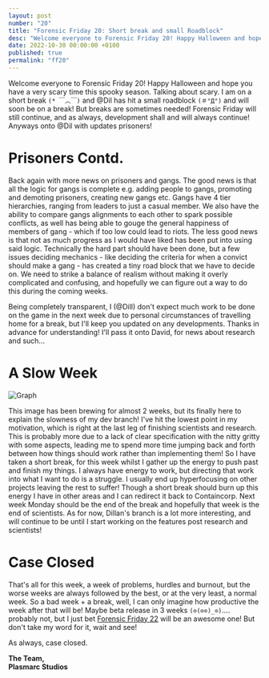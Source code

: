 ```yaml
---
layout: post
number: "20"
title: "Forensic Friday 20: Short break and small Roadblock"
desc: "Welcome everyone to Forensic Friday 20! Happy Halloween and hope you have a very scary time this spooky season. Talking about scary. I am on a short break `(* ￣︿￣)` and @Dil has hit a small roadblock `(＃°Д°)` and will soon be on a break! But breaks are sometimes needed! Forensic Friday will still continue, and as always, development shall and will always continue! Anyways onto @Dil with updates prisoners! "
date: 2022-10-30 00:00:00 +0100
published: true
permalink: "ff20"
---
```


Welcome everyone to Forensic Friday 20! Happy Halloween and hope you have a very scary time this spooky season. Talking about scary. I am on a short break `(* ￣︿￣)` and @Dil has hit a small roadblock `(＃°Д°)` and will soon be on a break! But breaks are sometimes needed! Forensic Friday will still continue, and as always, development shall and will always continue! Anyways onto @Dil with updates prisoners! 

# Prisoners Contd.

Back again with more news on prisoners and gangs. The good news is that all the logic for gangs is complete e.g. adding people to gangs, promoting and demoting prisoners, creating new gangs etc. Gangs have 4 tier hierarchies, ranging from leaders to just a casual member. We also have the ability to compare gangs alignments to each other to spark possible conflicts, as well has being able to gouge the general happiness of members of gang - which if too low could lead to riots.  The less good news is that not as much progress as I would have liked has been put into using said logic. Technically the hard part should have been done, but a few issues deciding mechanics - like deciding the criteria for when a convict should make a gang - has created a tiny road block that we have to decide on. We need to strike a balance of realism without making it overly complicated and confusing, and hopefully we can figure out a way to do this during the coming weeks.

Being completely transparent, I (@Dill) don't expect much work to be done on the game in the next week due to personal circumstances of travelling home for a break, but I'll keep you updated on any developments. Thanks in advance for understanding! I'll pass it onto David, for news about research and such...

# A Slow Week

![Graph](./forensic-friday-media/ff20/graph.png)

This image has been brewing for almost 2 weeks, but its finally here to explain the slowness of my dev branch! I've hit the lowest point in my motivation, which is right at the last leg of finishing scientists and research. This is probably more due to a lack of clear specification with the nitty gritty with some aspects, leading me to spend more time jumping back and forth between how things should work rather than implementing them! So I have taken a short break, for this week whilst I gather up the energy to push past and finish my things. I always have energy to work, but directing that work into what I want to do is a struggle. I usually end up hyperfocusing on other projects leaving the rest to suffer! Though a short break should burn up this energy I have in other areas and I can redirect it back to Containcorp. Next week Monday should be the end of the break and hopefully that week is the end of scientists. As for now, Dillan's branch is a lot more interesting, and will continue to be until I start working on the features post research and scientists!

# Case Closed

That's all for this week, a week of problems, hurdles and burnout, but the worse weeks are always followed by the best, or at the very least, a normal week. So a bad week + a break, well, I can only imagine how productive the week after that will be! Maybe beta release in 3 weeks `(⊙(⊙⊙)_⊙)`.... probably not, but I just bet [Forensic Friday 22](/ff22) will be an awesome one! But don't take my word for it, wait and see!

As always, case closed.

**The Team,**\
**Plasmarc Studios**